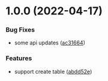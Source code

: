 # 1.0.0 (2022-04-17)


### Bug Fixes

* some api updates ([ac31664](https://github.com/117s/mdm/commit/ac31664d81163ecabc513bd5f0fb75377cb13e2f))


### Features

* support create table ([abdd52e](https://github.com/117s/mdm/commit/abdd52e46b4309cb1730fa46cd527c9fc4121931))
